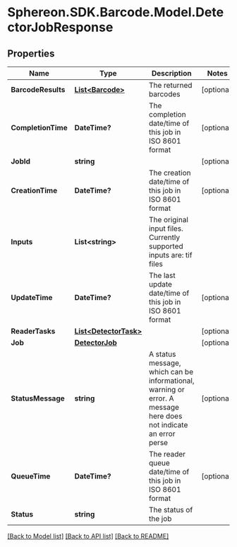 # Sphereon.SDK.Barcode.Model.DetectorJobResponse
## Properties

Name | Type | Description | Notes
------------ | ------------- | ------------- | -------------
**BarcodeResults** | [**List&lt;Barcode&gt;**](Barcode.md) | The returned barcodes | [optional] 
**CompletionTime** | **DateTime?** | The completion date/time of this job in ISO 8601 format | [optional] 
**JobId** | **string** |  | [optional] 
**CreationTime** | **DateTime?** | The creation date/time of this job in ISO 8601 format | [optional] 
**Inputs** | **List&lt;string&gt;** | The original input files. Currently supported inputs are: tif files | 
**UpdateTime** | **DateTime?** | The last update date/time of this job in ISO 8601 format | [optional] 
**ReaderTasks** | [**List&lt;DetectorTask&gt;**](DetectorTask.md) |  | [optional] 
**Job** | [**DetectorJob**](DetectorJob.md) |  | [optional] 
**StatusMessage** | **string** | A status message, which can be informational, warning or error. A message here does not indicate an error perse | [optional] 
**QueueTime** | **DateTime?** | The reader queue date/time of this job in ISO 8601 format | [optional] 
**Status** | **string** | The status of the job | 

[[Back to Model list]](../README.md#documentation-for-models) [[Back to API list]](../README.md#documentation-for-api-endpoints) [[Back to README]](../README.md)

